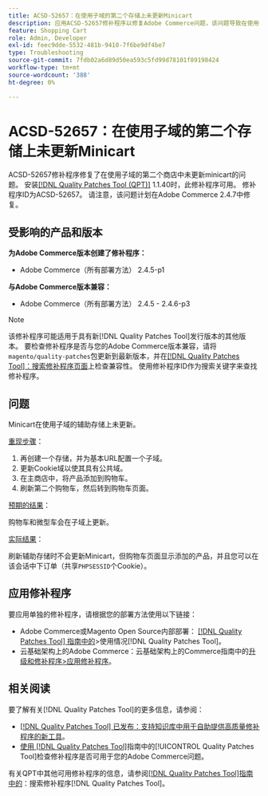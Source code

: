 ```yaml
---
title: ACSD-52657：在使用子域的第二个存储上未更新Minicart
description: 应用ACSD-52657修补程序以修复Adobe Commerce问题，该问题导致在使用子域的第二个商店中未更新minicart。
feature: Shopping Cart
role: Admin, Developer
exl-id: feec9dde-5532-481b-9410-7f6be9df4be7
type: Troubleshooting
source-git-commit: 7fdb02a6d89d50ea593c5fd99d78101f89198424
workflow-type: tm+mt
source-wordcount: '388'
ht-degree: 0%

---
```


# ACSD-52657：在使用子域的第二个存储上未更新Minicart

ACSD-52657修补程序修复了在使用子域的第二个商店中未更新minicart的问题。 安装[[!DNL Quality Patches Tool (QPT)]](https://experienceleague.adobe.com/en/docs/commerce-operations/tools/quality-patches-tool/quality-patches-tool-to-self-serve-quality-patches) 1.1.40时，此修补程序可用。 修补程序ID为ACSD-52657。 请注意，该问题计划在Adobe Commerce 2.4.7中修复。

## 受影响的产品和版本

**为Adobe Commerce版本创建了修补程序：**

* Adobe Commerce（所有部署方法） 2.4.5-p1

**与Adobe Commerce版本兼容：**

* Adobe Commerce（所有部署方法） 2.4.5 - 2.4.6-p3

>[!NOTE]
>
>该修补程序可能适用于具有新[!DNL Quality Patches Tool]发行版本的其他版本。 要检查修补程序是否与您的Adobe Commerce版本兼容，请将`magento/quality-patches`包更新到最新版本，并在[[!DNL Quality Patches Tool]：搜索修补程序页面](https://experienceleague.adobe.com/tools/commerce-quality-patches/index.html)上检查兼容性。 使用修补程序ID作为搜索关键字来查找修补程序。

## 问题

Minicart在使用子域的辅助存储上未更新。

<u>重现步骤</u>：

1. 再创建一个存储，并为基本URL配置一个子域。
1. 更新Cookie域以使其具有公共域。
1. 在主商店中，将产品添加到购物车。
1. 刷新第二个购物车，然后转到购物车页面。

<u>预期的结果</u>：

购物车和微型车会在子域上更新。

<u>实际结果</u>：

刷新辅助存储时不会更新Minicart，但购物车页面显示添加的产品，并且您可以在该会话中下订单（共享`PHPSESSID`个Cookie）。

## 应用修补程序

要应用单独的修补程序，请根据您的部署方法使用以下链接：

* Adobe Commerce或Magento Open Source内部部署： [[!DNL Quality Patches Tool] 指南中的](/help/tools/quality-patches-tool/usage.md)>使用情况[!DNL Quality Patches Tool]。
* 云基础架构上的Adobe Commerce：云基础架构上的Commerce指南中的[升级和修补程序>应用修补程序](https://experienceleague.adobe.com/docs/commerce-cloud-service/user-guide/develop/upgrade/apply-patches.html)。

## 相关阅读

要了解有关[!DNL Quality Patches Tool]的更多信息，请参阅：

* [[!DNL Quality Patches Tool] 已发布：支持知识库中用于自助提供高质量修补程序的新工具](https://experienceleague.adobe.com/en/docs/commerce-operations/tools/quality-patches-tool/quality-patches-tool-to-self-serve-quality-patches)。
* [使用 [!DNL Quality Patches Tool]](/help/tools/quality-patches-tool/patches-available-in-qpt/check-patch-for-magento-issue-with-magento-quality-patches.md)指南中的[!UICONTROL Quality Patches Tool]检查修补程序是否可用于您的Adobe Commerce问题。


有关QPT中其他可用修补程序的信息，请参阅[[!DNL Quality Patches Tool]指南中的](https://experienceleague.adobe.com/tools/commerce-quality-patches/index.html)：搜索修补程序[!DNL Quality Patches Tool]。
